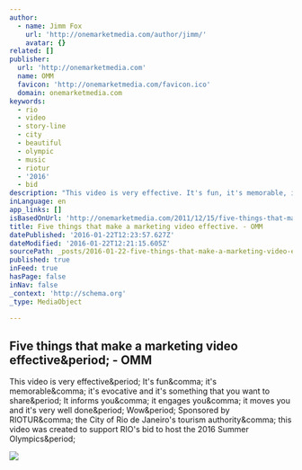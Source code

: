 ```yaml
---
author:
  - name: Jimm Fox
    url: 'http://onemarketmedia.com/author/jimm/'
    avatar: {}
related: []
publisher:
  url: 'http://onemarketmedia.com'
  name: OMM
  favicon: 'http://onemarketmedia.com/favicon.ico'
  domain: onemarketmedia.com
keywords:
  - rio
  - video
  - story-line
  - city
  - beautiful
  - olympic
  - music
  - riotur
  - '2016'
  - bid
description: "This video is very effective. It's fun, it's memorable, it's evocative and it's something that you want to share. It informs you, it engages you, it moves you and it's very well done. Wow. Sponsored by RIOTUR, the City of Rio de Janeiro's tourism authority, this video was created to support RIO's bid to host the 2016 Summer Olympics."
inLanguage: en
app_links: []
isBasedOnUrl: 'http://onemarketmedia.com/2011/12/15/five-things-that-make-a-marketing-video-effective/'
title: Five things that make a marketing video effective. - OMM
datePublished: '2016-01-22T12:23:57.627Z'
dateModified: '2016-01-22T12:21:15.605Z'
sourcePath: _posts/2016-01-22-five-things-that-make-a-marketing-video-effective-omm.md
published: true
inFeed: true
hasPage: false
inNav: false
_context: 'http://schema.org'
_type: MediaObject

---
```

<article style=""><h1>Five things that make a marketing video effective&amp;period; - OMM</h1><p>This video is very effective&amp;period; It's fun&amp;comma; it's memorable&amp;comma; it's evocative and it's something that you want to share&amp;period; It informs you&amp;comma; it engages you&amp;comma; it moves you and it's very well done&amp;period; Wow&amp;period; Sponsored by RIOTUR&amp;comma; the City of Rio de Janeiro's tourism authority&amp;comma; this video was created to support RIO's bid to host the 2016 Summer Olympics&amp;period;</p><img src="http://2.gravatar.com/avatar/ea1967772042c2a39c819f9b5896b886?s=60&amp;d=mm&amp;r=g" /></article>